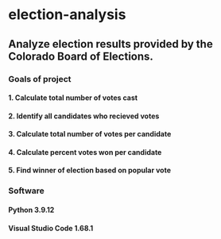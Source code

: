 # election-analysis
## Analyze election results provided by the Colorado Board of Elections. 

### Goals of project

#### 1. Calculate total number of votes cast
#### 2. Identify all candidates who recieved votes
#### 3. Calculate total number of votes per candidate
#### 4. Calculate percent votes won per candidate
#### 5. Find winner of election based on popular vote

### Software
#### Python 3.9.12
#### Visual Studio Code 1.68.1

